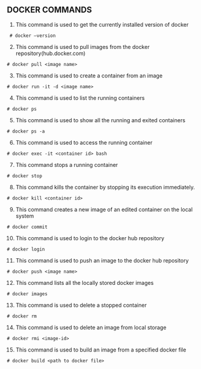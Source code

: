 ## DOCKER COMMANDS

1. This command is used to get the currently installed version of docker
~~~
 # docker –version
~~~
2. This command is used to pull images from the docker repository(hub.docker.com)
~~~
# docker pull <image name>
~~~
3. This command is used to create a container from an image
~~~
# docker run -it -d <image name>
~~~
4. This command is used to list the running containers
~~~
# docker ps
~~~
5. This command is used to show all the running and exited containers
~~~
# docker ps -a
~~~
6. This command is used to access the running container
~~~
# docker exec -it <container id> bash
~~~
7. This command stops a running container
~~~
# docker stop 
~~~
8. This command kills the container by stopping its execution immediately. 
~~~
# docker kill <container id>
~~~
9. This command creates a new image of an edited container on the local system
~~~
# docker commit
~~~
10. This command is used to login to the docker hub repository
~~~
# docker login
~~~
11. This command is used to push an image to the docker hub repository
~~~
# docker push <image name>
~~~
12. This command lists all the locally stored docker images
~~~
# docker images
~~~
13. This command is used to delete a stopped container
~~~
# docker rm
~~~
14. This command is used to delete an image from local storage
~~~
# docker rmi <image-id>
~~~
15. This command is used to build an image from a specified docker file
~~~
# docker build <path to docker file>
~~~
